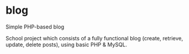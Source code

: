 # blog
Simple PHP-based blog

School project which consists of a fully functional blog (create, retrieve, update, delete posts), using basic PHP & MySQL.

